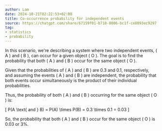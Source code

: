 ```yaml
---
author: Lam
date: 2024-10-21T02:22:53+02:00
title: Co-occurrence probability for independent events
source: https://chatgpt.com/share/67159f01-b710-8006-bc1f-ce8093ec9297
tag:
- statistics
- probability
---
```


In this scenario, we're describing a system where two independent events, \( A \) and \( B \), can occur for a given object \( O \). The goal is to find the probability that both \( A \) and \( B \) occur for the same object \( O \).

Given that the probabilities of \( A \) and \( B \) are 0.3 and 0.1, respectively, and assuming the events \( A \) and \( B \) are independent, the probability that both events occur simultaneously is the product of their individual probabilities.

Thus, the probability of both \( A \) and \( B \) occurring for the same object \( O \) is:

\[
P(A \text{ and } B) = P(A) \times P(B) = 0.3 \times 0.1 = 0.03
\]

So, the probability that both \( A \) and \( B \) occur for the same object \( O \) is 0.03 or 3%.
